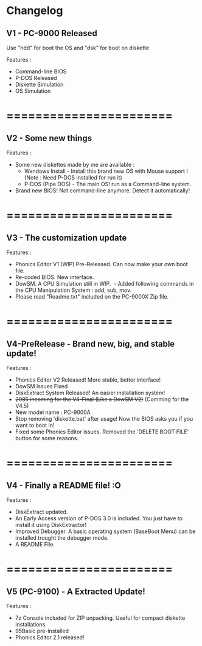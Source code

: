 # Changelog

V1 - PC-9000 Released
------
Use "hdd" for boot the OS and "dsk" for boot on diskette

Features :
 - Command-line BIOS
 - P-DOS Released
 - Diskette Simulation
 - OS Simulation
 
# =======================
V2 - Some new things
------
Features :
 - Some new diskettes made by me are available :
   - Wendows Install - Install this brand new OS with Mouse support ! (Note : Need P-DOS installed for run it)
   - P-DOS (Pipe DOS) - The main OS! run as a Command-line system.
 - Brand new BIOS! Not command-line anymore. Detect it automatically!
 
# =======================
V3 - The customization update
------

Features :
  - Phonics Editor V1 (WIP) Pre-Released. Can now make your own boot file.
  - Re-coded BIOS. New interface.
  - DowSM. A CPU Simulation still in WIP.
  - Added following commands in the CPU Manipulation System : add, sub, mov.
  - Please read "Readme.txt" included on the PC-9000X Zip file.

# =======================
V4-PreRelease - Brand new, big, and stable update!
------

Features :
 - Phonics Editor V2 Released! More stable, better interface!
 - DowSM Issues Fixed
 - DiskExtract System Released! An easier installation system!
 - ~~2085 incoming for the V4-Final (Like a DowSM V2)~~ (Comming for the V4.5)
 - New model name : PC-9000A
 - Stop removing 'diskette.bat' after usage! Now the BIOS asks you if you want to boot in!
 - Fixed some Phonics Editor issues. Removed the 'DELETE BOOT FILE' button for some reasons.
 
# =======================
V4 - Finally a README file! :O
------

Features :
 - DiskExtract updated.
 - An Early Access version of P-DOS 3.0 is included. You just have to install it using DiskExtractor!
 - Improved Debugger. A basic operating system (BaseBoot Menu) can be installed trought the debugger mode.
 - A README File.
 
 # =======================
 V5 (PC-9100) - A Extracted Update!
 ------
 
 Features :
  - 7z Console included for ZIP unpacking. Useful for compact diskette installations.
  - 95Basic pre-installed
  - Phonics Editor 2.1 released!
 
